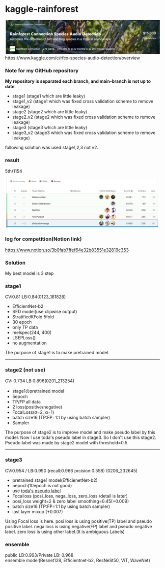 # kaggle-rainforest
<div align="center"><img src="./img/001.png"></div>
https://www.kaggle.com/c/rfcx-species-audio-detection/overview  


### Note for my GitHub repository
**My repository is separated each branch, and main-branch is not up to date**.
- stage1 (stage1 which are little leaky)
- stage1_v2 (stage1 which was fixed cross validation scheme to remove leakage)
- stage2 (stage2 which are little leaky)
- stage2_v2 (stage2 which was fixed cross validation scheme to remove leakage)
- stage3 (stage3 which are little leaky)
- stage3_v2 (stage3 which was fixed cross validation scheme to remove leakage)

following solution was used stage1,2,3 not v2.

### result
5th/1154
<div align="center"><img src="./img/002.png"></div>

  
### log for competition(Notion link)
https://www.notion.so/3b0fab7ffef64e32b83551e32819c353


### Solution
My best model is 3 step

### stage1

CV:0.81 LB:0.84(0123_181828)

- EfficientNet-b2
- SED model(use clipwise output)
- StratifiedKFold 5fold
- 30 epoch
- only TP data
- melspec(244, 400)
- LSEPLoss()
- no augmentation

The purpose of stage1 is to make pretrained model.  

---

### stage2 (not use)
  
CV:  0.734 LB:0.896(0201_213254)
  
- stage1のpretrained model
- 5epoch
- TP/FP all data
- 2 loss(positive/negative)
- FocalLoss(σ=2, α=1)
- batch size16 (TP:FP=1:1 by using batch sampler)
- Sampler
  
The purpose of stage2 is to improve model and make pseudo label by this model.
Now I use toda's pseudo label in stage3. So I don't use this stage2.
Pseudo label was made by stage2 model with threshold=0.5.
  
---
  
### stage3
  
CV:0.954 / LB:0.950 (recall:0.966 prcision:0.558) (0206_232645)
  
- pretrained stage1 model(EfficienetNet-b2)
- 5epoch(10epoch is not good)
- use [toda's pseudo label](https://drive.google.com/file/d/1gSjK4Oq0iPDgy47nbXiIM7ow-b0BowgR/view?usp=sharing)
- Focalloss (posi_loss, nega_loss, zero_loss /detail is later)
- posi_loss weight=2 & zero label smoothing=0.45(+0.009)
- batch size16 (TP:FP=1:1 by using batch sampler)
- last layer mixup (+0.007)
  
Using Focal loss is here.
posi loss is using positive(TP) label and pseudo positive label.
nega loss is using negative(FP) label and pseudo negative label.
zero loss is using other label.(It is ambiguous Labels)

### ensemble
public LB:0.963/Private LB: 0.968  
ensemble model(Resnet128, Efficientnet-b2, ResNeSt50, ViT, WaveNet)